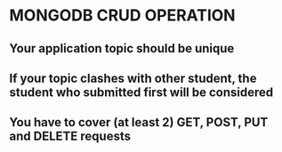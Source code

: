 # MONGODB CRUD OPERATION

## Your application topic should be unique
## If your topic clashes with other student, the student who submitted first will be considered
## You have to cover (at least 2) GET, POST, PUT and DELETE requests
